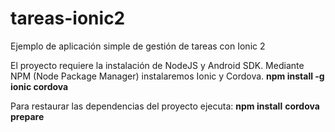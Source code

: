 # tareas-ionic2
Ejemplo de aplicación simple de gestión de tareas con Ionic 2

El proyecto requiere la instalación de NodeJS y Android SDK.
Mediante NPM (Node Package Manager) instalaremos Ionic y Cordova.
**npm install -g ionic cordova**

Para restaurar las dependencias del proyecto ejecuta:
**npm install**
**cordova prepare**

